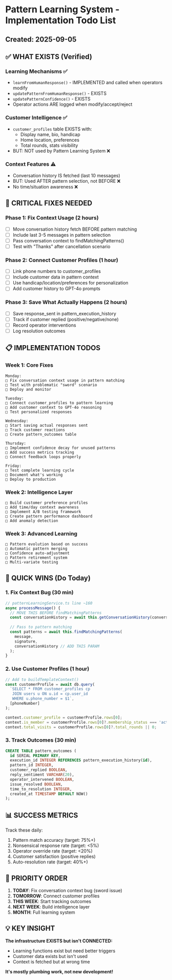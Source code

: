 # Pattern Learning System - Implementation Todo List
## Created: 2025-09-05

## ✅ WHAT EXISTS (Verified)

### Learning Mechanisms ✅
- `learnFromHumanResponse()` - IMPLEMENTED and called when operators modify
- `updatePatternFromHumanResponse()` - EXISTS 
- `updatePatternConfidence()` - EXISTS
- Operator actions ARE logged when modify/accept/reject

### Customer Intelligence ✅  
- `customer_profiles` table EXISTS with:
  - Display name, bio, handicap
  - Home location, preferences
  - Total rounds, stats visibility
- BUT: NOT used by Pattern Learning System ❌

### Context Features ⚠️
- Conversation history IS fetched (last 10 messages)
- BUT: Used AFTER pattern selection, not BEFORE ❌
- No time/situation awareness ❌

## 🔴 CRITICAL FIXES NEEDED

### Phase 1: Fix Context Usage (2 hours)
- [ ] Move conversation history fetch BEFORE pattern matching
- [ ] Include last 3-5 messages in pattern selection
- [ ] Pass conversation context to findMatchingPatterns()
- [ ] Test with "Thanks" after cancellation scenario

### Phase 2: Connect Customer Profiles (1 hour)
- [ ] Link phone numbers to customer_profiles
- [ ] Include customer data in pattern context
- [ ] Use handicap/location/preferences for personalization
- [ ] Add customer history to GPT-4o prompts

### Phase 3: Save What Actually Happens (2 hours)
- [ ] Save response_sent in pattern_execution_history
- [ ] Track if customer replied (positive/negative/none)
- [ ] Record operator interventions
- [ ] Log resolution outcomes

## 📋 IMPLEMENTATION TODOS

### Week 1: Core Fixes
```
Monday:
□ Fix conversation context usage in pattern matching
□ Test with problematic "sword" scenario
□ Deploy and monitor

Tuesday:  
□ Connect customer_profiles to pattern learning
□ Add customer context to GPT-4o reasoning
□ Test personalized responses

Wednesday:
□ Start saving actual responses sent
□ Track customer reactions
□ Create pattern_outcomes table

Thursday:
□ Implement confidence decay for unused patterns
□ Add success metrics tracking
□ Connect feedback loops properly

Friday:
□ Test complete learning cycle
□ Document what's working
□ Deploy to production
```

### Week 2: Intelligence Layer
```
□ Build customer preference profiles
□ Add time/day context awareness
□ Implement A/B testing framework
□ Create pattern performance dashboard
□ Add anomaly detection
```

### Week 3: Advanced Learning
```
□ Pattern evolution based on success
□ Automatic pattern merging
□ Confidence auto-adjustment
□ Pattern retirement system
□ Multi-variate testing
```

## 🚀 QUICK WINS (Do Today)

### 1. Fix Context Bug (30 min)
```typescript
// patternLearningService.ts line ~160
async processMessage() {
  // MOVE THIS BEFORE findMatchingPatterns
  const conversationHistory = await this.getConversationHistory(conversationId);
  
  // Pass to pattern matching
  const patterns = await this.findMatchingPatterns(
    message,
    signature, 
    conversationHistory // ADD THIS PARAM
  );
}
```

### 2. Use Customer Profiles (1 hour)
```typescript
// Add to buildTemplateContext()
const customerProfile = await db.query(
  `SELECT * FROM customer_profiles cp
   JOIN users u ON u.id = cp.user_id  
   WHERE u.phone_number = $1`,
  [phoneNumber]
);

context.customer_profile = customerProfile.rows[0];
context.is_member = customerProfile.rows[0]?.membership_status === 'active';
context.total_visits = customerProfile.rows[0]?.total_rounds || 0;
```

### 3. Track Outcomes (30 min)
```sql
CREATE TABLE pattern_outcomes (
  id SERIAL PRIMARY KEY,
  execution_id INTEGER REFERENCES pattern_execution_history(id),
  pattern_id INTEGER,
  customer_replied BOOLEAN,
  reply_sentiment VARCHAR(20),
  operator_intervened BOOLEAN,
  issue_resolved BOOLEAN,
  time_to_resolution INTEGER,
  created_at TIMESTAMP DEFAULT NOW()
);
```

## 📊 SUCCESS METRICS

Track these daily:
1. Pattern match accuracy (target: 75%+)
2. Nonsensical response rate (target: <5%)
3. Operator override rate (target: <20%)
4. Customer satisfaction (positive replies)
5. Auto-resolution rate (target: 40%+)

## 🎯 PRIORITY ORDER

1. **TODAY**: Fix conversation context bug (sword issue)
2. **TOMORROW**: Connect customer profiles
3. **THIS WEEK**: Start tracking outcomes
4. **NEXT WEEK**: Build intelligence layer
5. **MONTH**: Full learning system

## 💡 KEY INSIGHT

**The infrastructure EXISTS but isn't CONNECTED:**
- Learning functions exist but need better triggers
- Customer data exists but isn't used
- Context is fetched but at wrong time

**It's mostly plumbing work, not new development!**